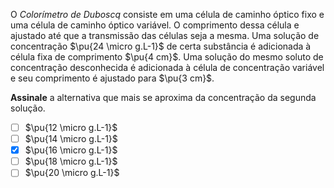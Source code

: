 O *Colorímetro de Duboscq* consiste em uma célula de caminho óptico fixo e uma célula de caminho óptico variável. O comprimento dessa célula e ajustado até que a transmissão das células seja a mesma.
Uma solução de concentração $\pu{24 \micro g.L-1}$ de certa substância é adicionada à célula fixa de comprimento $\pu{4 cm}$. Uma solução do mesmo soluto de concentração desconhecida é adicionada à célula de concentração variável e seu comprimento é ajustado para $\pu{3 cm}$.

**Assinale** a alternativa que mais se aproxima da concentração da segunda solução.

- [ ] $\pu{12 \micro g.L-1}$
- [ ] $\pu{14 \micro g.L-1}$
- [x] $\pu{16 \micro g.L-1}$
- [ ] $\pu{18 \micro g.L-1}$
- [ ] $\pu{20 \micro g.L-1}$
